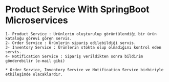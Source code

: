 # Product Service With SpringBoot Microservices

    1- Product Service : Ürünlerin oluşturulup görüntülendiği bir ürün kataloğu görevi gören servis. 
    2- Order Service : Ürünlerin sipariş edilebildiği servis.
    3- Inventory Service : Ürünlerin stokta olup olmadığını kontrol eden servis. 
    4- Notification Service : Sipariş verildikten sonra bildirim gönderebilir (e-mail gibi)

    * Order Service, Inventory Service ve Notification Service birbiriyle etkileşimde olacaklardır.